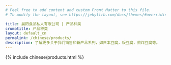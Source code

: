 ```yaml
---
# Feel free to add content and custom Front Matter to this file.
# To modify the layout, see https://jekyllrb.com/docs/themes/#overriding-theme-defaults

title: 晨阳食品私人有限公司 | 产品种类
crumbtitle: 产品种类
layout: default_cn
permalink: /chinese/products/
description: 了解更多关于我们销售和新产品系列，如日本豆腐，板豆腐，煎炸豆腐等。
---
```


{% include chinese/products.html %}